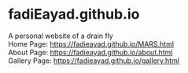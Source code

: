 # fadiEayad.github.io
A personal website of a drain fly \
Home Page: https://fadieayad.github.io/MARS.html \
About Page: https://fadieayad.github.io/about.html \
Gallery Page: https://fadieayad.github.io/gallery.html
